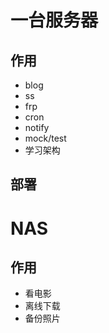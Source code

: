 # 一台服务器

## 作用

* blog
* ss
* frp
* cron
* notify
* mock/test
* 学习架构

## 部署




# NAS

## 作用

* 看电影
* 离线下载
* 备份照片